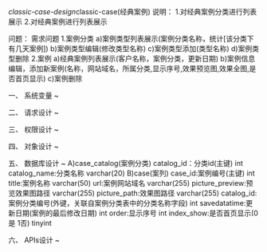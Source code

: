 *classic-case-design*classic-case(经典案例)
说明：
	1.对经典案例分类进行列表展示
	2.对经典案例进行列表展示

问题：
需求问题
1.案例分类
	a)案例类型列表展示(案例分类名称，统计[该分类下有几天案例])
	b)案例类型编辑(修改类型名称)
	c)案例类型添加(类型名称)
	d)案例类型删除
2.案例
	a)经典案例列表展示(客户名称，案例分类，更新日期)
	b)案例信息编辑，添加新案例(名称，网站域名，所属分类,显示序号,效果预览图,效果全图,是否首页显示)
	c)案例删除


一、 系统变量 ~

二、 请求设计 ~ 

三、 权限设计 ~

四、 对象设计 ~

五、 数据库设计 ~
	A)case_catalog(案例分类)
		catalog_id：分类id(主键) 	int
		catalog_name:分类名称	varchar(20)
	B)case(案列)
		case_id:案例编号(主键)	int
		title:案例名称 	varchar(50)
		url:案例网站域名	varchar(255)
		picture_preview:预览效果图路径	varchar(255)
		picture_path:效果图路径		varchar(255)
		catalog_id:案例分类编号(外键，关联自案例分类表中的分类名称字段)	int
		savedatatime:更新日期(案例的最后修改日期) int
		order:显示序号	int
		index_show:是否首页显示(0 是 1否) 	tinyint

六、 APIs设计 ~

